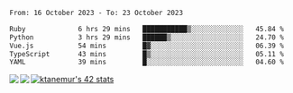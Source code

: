<!--START_SECTION:waka-->

```txt
From: 16 October 2023 - To: 23 October 2023

Ruby             6 hrs 29 mins   ███████████▒░░░░░░░░░░░░░   45.84 %
Python           3 hrs 29 mins   ██████▒░░░░░░░░░░░░░░░░░░   24.70 %
Vue.js           54 mins         █▓░░░░░░░░░░░░░░░░░░░░░░░   06.39 %
TypeScript       43 mins         █▒░░░░░░░░░░░░░░░░░░░░░░░   05.11 %
YAML             39 mins         █░░░░░░░░░░░░░░░░░░░░░░░░   04.60 %
```

<!--END_SECTION:waka-->
<a href="https://github.com/anuraghazra/github-readme-stats">
  <img align="left" src="https://github-readme-stats.vercel.app/api?username=Tanesan&count_private=true&show_icons=true" />
<img align="left" src="https://github-readme-stats.vercel.app/api/top-langs/?username=Tanesan" />
</a>

[![ktanemur's 42 stats](https://badge42.vercel.app/api/v2/cl1wslf6s002109l771rng2w8/stats?cursusId=21&coalitionId=62)](https://github.com/JaeSeoKim/badge42)
